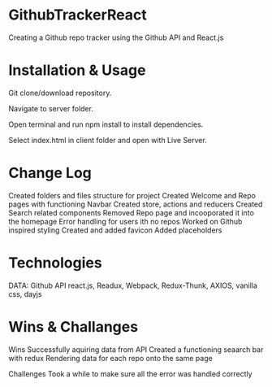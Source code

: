 # GithubTrackerReact
Creating a Github repo tracker using the Github API and React.js


# Installation & Usage

Git clone/download repository.

Navigate to server folder.

Open terminal and run npm install to install dependencies.

Select index.html in client folder and open with Live Server.

# Change Log

Created folders and files structure for project
Created Welcome and Repo pages with functioning Navbar
Created store, actions and reducers
Created Search related components
Removed Repo page and incooporated it into the homepage
Error handling for users ith no repos
Worked on Github inspired styling
Created and added favicon
Added placeholders

# Technologies

DATA: Github API
react.js, Readux, Webpack, Redux-Thunk, AXIOS, vanilla css, dayjs

# Wins & Challanges

Wins
Successfully aquiring data from API
Created a functioning seaarch bar with redux
Rendering data for each repo onto the same page

Challenges
Took a while to make sure all the error was handled correctly
